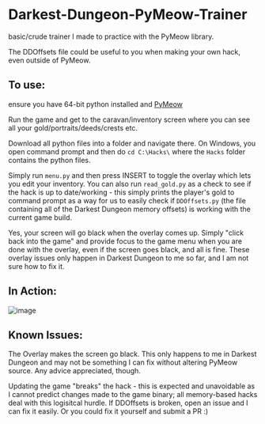 # Darkest-Dungeon-PyMeow-Trainer

basic/crude trainer I made to practice with the PyMeow library. 

The DDOffsets file could be useful to you when making your own hack, even outside of PyMeow. 

## To use:

ensure you have 64-bit python installed and [PyMeow](https://github.com/qb-0/pyMeow/)

Run the game and get to the caravan/inventory screen where you can see all your gold/portraits/deeds/crests etc. 

Download all python files into a folder and navigate there. On Windows, you open command prompt and then do `cd C:\Hacks\` where the `Hacks` folder contains the python files.

Simply run `menu.py` and then press INSERT to toggle the overlay which lets you edit your inventory. You can also run `read_gold.py` as a check to see if the hack is up to date/working - this simply prints the player's gold to command prompt as a way for us to easily check if `DDOffsets.py` (the file containing all of the Darkest Dungeon memory offsets) is working with the current game build. 

Yes, your screen will go black when the overlay comes up. Simply "click back into the game" and provide focus to the game menu when you are done with the overlay, even if the screen goes black, and all is fine. These overlay issues only happen in Darkest Dungeon to me so far, and I am not sure how to fix it. 

## In Action: 
![image](https://user-images.githubusercontent.com/89484281/232171157-0c592ccf-02b5-4a2c-8af2-793002fc4d27.png)

## Known Issues:

The Overlay makes the screen go black. This only happens to me in Darkest Dungeon and may not be something I can fix without altering PyMeow source. Any advice appreciated, though. 

Updating the game "breaks" the hack - this is expected and unavoidable as I cannot predict changes made to the game binary; all memory-based hacks deal with this logisitcal hurdle. 
If DDOffsets is broken, open an issue and I can fix it easily. Or you could fix it yourself and submit a PR :)  

